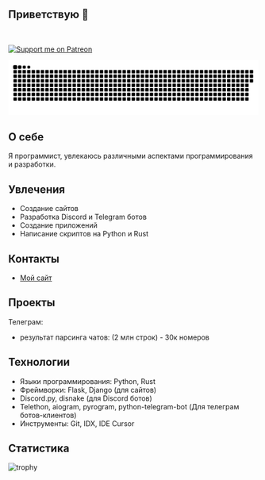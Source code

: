 ## Приветствую 👋

<div id="header" align="left">
  <img src="https://komarev.com/ghpvc/?username=NikeYT&style=for-the-badge&color=green" alt=""/>
</div>

[![Support me on Patreon](https://img.shields.io/badge/Support%20me%20on-Patreon-orange.svg?style=for-the-badge&logo=patreon)](https://www.patreon.com/Timur854)

<p align="center">
 <img width="900" src="assets/github-snake.svg" alt="snake"/>
</p>

## О себе
Я программист, увлекаюсь различными аспектами программирования и разработки.

## Увлечения
- Создание сайтов
- Разработка Discord и Telegram ботов
- Создание приложений
- Написание скриптов на Python и Rust

## Контакты
- [Мой сайт](http://u777174p.beget.tech/)

## Проекты
Телеграм: 
  - результат парсинга чатов: (2 млн строк) - 30к номеров
## Технологии
- Языки программирования: Python, Rust
- Фреймворки: Flask, Django (для сайтов)
- Discord.py, disnake (для Discord ботов)
- Telethon, aiogram, pyrogram, python-telegram-bot (Для телеграм ботов-клиентов)
- Инструменты: Git, IDX, IDE Cursor

## Статистика
![trophy](https://github-profile-trophy.vercel.app/?username=NikeYT&no-frame=true)

